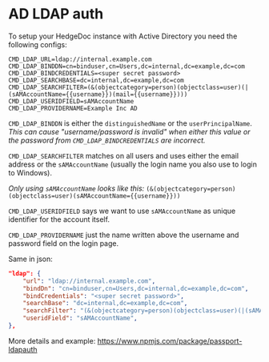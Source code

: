 # AD LDAP auth

To setup your HedgeDoc instance with Active Directory you need the following configs:

```env
CMD_LDAP_URL=ldap://internal.example.com
CMD_LDAP_BINDDN=cn=binduser,cn=Users,dc=internal,dc=example,dc=com
CMD_LDAP_BINDCREDENTIALS=<super secret password>
CMD_LDAP_SEARCHBASE=dc=internal,dc=example,dc=com
CMD_LDAP_SEARCHFILTER=(&(objectcategory=person)(objectclass=user)(|(sAMAccountName={{username}})(mail={{username}})))
CMD_LDAP_USERIDFIELD=sAMAccountName
CMD_LDAP_PROVIDERNAME=Example Inc AD
```

`CMD_LDAP_BINDDN` is either the `distinguishedName` or the `userPrincipalName`. *This can cause "username/password is invalid" when either this value or the password from `CMD_LDAP_BINDCREDENTIALS` are incorrect.*

`CMD_LDAP_SEARCHFILTER` matches on all users and uses either the email address or the `sAMAccountName` (usually the login name you also use to login to Windows).

*Only using `sAMAccountName` looks like this:* `(&(objectcategory=person)(objectclass=user)(sAMAccountName={{username}}))`

`CMD_LDAP_USERIDFIELD` says we want to use `sAMAccountName` as unique identifier for the account itself.

`CMD_LDAP_PROVIDERNAME` just the name written above the username and password field on the login page.

Same in json:

```json
"ldap": {
    "url": "ldap://internal.example.com",
    "bindDn": "cn=binduser,cn=Users,dc=internal,dc=example,dc=com",
    "bindCredentials": "<super secret password>",
    "searchBase": "dc=internal,dc=example,dc=com",
    "searchFilter": "(&(objectcategory=person)(objectclass=user)(|(sAMAccountName={{username}})(mail={{username}})))",
    "useridField": "sAMAccountName",
},
```

More details and example: <https://www.npmjs.com/package/passport-ldapauth>
